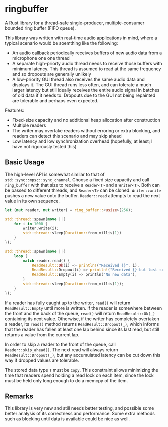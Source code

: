 # ringbuffer

A Rust library for a thread-safe single-producer, multiple-consumer bounded ring buffer (FIFO queue).

This library was written with real-time audio applications in mind, where a typical scenario would be soemthing like the following:

-   An audio callback periodically receives buffers of new audio data from a microphone one one thread
-   A separate high-priorty audio thread needs to receive those buffers with minimum latency. This thread is assumed to read at the same frequency and so dropouts are generally unlikely
-   A low-priority GUI thread also receives the same audio data and displays it. The GUI thread runs less often, and can tolerate a much larger latency but still ideally receives the entire audio signal in batches of old data if it needs to. Dropouts due to the GUI not being repainted are tolerable and perhaps even expected.

Features:

-   Fixed-size capacity and no additional heap allocation after construction
-   Multiple readers
-   The writer may overtake readers without erroring or extra blocking, and readers can detect this scenario and may skip ahead
-   Low latency and low synchronization overhead (hopefully, at least; I have not rigorously tested this)

## Basic Usage

The high-level API is somewhat similar to that of `std::sync::mpsc::sync_channel`. Choose a fixed size capacity and call `ring_buffer` with that size to receive a `Reader<T>` and a `Writer<T>`. Both can be passed to different threads, and `Reader<T>` can be cloned. `Writer::write` pushes a new value onto the buffer. `Reader::read` attempts to read the next value in its own sequence.

```rust
let (mut reader, mut writer) = ring_buffer::<usize>(256);

std::thread::spawn(move ||{
    for i in 1000 {
        writer.write(i);
        std::thread::sleep(Duration::from_millis(1))
    }
});

std::thread::spawn(move ||{
    loop {
        match reader.read() {
            ReadResult::Ok(i) => println!("Received {}", i),
            ReadResult::Dropout(i) => println!("Received {} but lost some values", i),
            ReadResult::Empty(i) => println("No new data"),
        }
        std::thread::sleep(Duration::from_millis(1));
    }
});
```

If a reader has fully caught up to the writer, `read()` will return `ReadResult::Empty` until more is written. If the reader is somewhere between the front and the back of the queue, `read()` will return `ReadResult::Ok(_)` containing its next value. Otherwise, if the writer has completely overtaken a reader, its `read()` method returns `ReadResult::Dropout(_)`, which informs that the reader has fallen at least one lap behind since its last read, but still returns a value from the current lap.

In order to skip a reader to the front of the queue, call `Reader::skip_ahead()`. The next read will always return `ReadResult::Dropout(_)`, but any accumulated latency can be cut down this way if dropped values are tolerable.

The stored data type `T` must be `Copy`. This constraint allows minimizing the time that readers spend holding a read lock on each item, since the lock must be held only long enough to do a memcpy of the item.

## Remarks

This library is very new and still needs better testing, and possible some better analysis of its correctness and performance. Some extra methods such as blocking until data is available could be nice as well.
